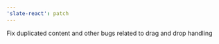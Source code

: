 ```yaml
---
'slate-react': patch
---
```


Fix duplicated content and other bugs related to drag and drop handling
